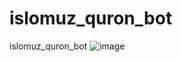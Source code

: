 # islomuz_quron_bot
islomuz_quron_bot
![image](https://user-images.githubusercontent.com/91108921/170412585-ae77774d-e21a-42fc-ab24-1788db2dd109.png)
